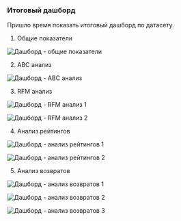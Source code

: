 ### Итоговый дашборд
Пришло время показать итоговый дашборд по датасету.

1) Общие показатели

![Дашборд - общие показатели](./img/15_dashboard_global_metrics.png)

2) ABC анализ

![Дашборд - ABC анализ](./img/15_dashboard_abc.png)

3) RFM анализ

![Дашборд - RFM анализ 1](./img/15_dashboard_rfm_brands.png)

![Дашборд - RFM анализ 2](./img/15_dashboard_rfm_categories.png)

4) Анализ рейтингов

![Дашборд - анализ рейтингов 1](./img/15_dashboard_brands_ratings.png)

![Дашборд - анализ рейтингов 2](./img/15_dashboard_categories_ratings.png)

5) Анализ возвратов

![Дашборд - анализ возвратов 1](./img/15_dashboard_returns_general.png)

![Дашборд - анализ возвратов 2](./img/15_dashboard_brands_returns.png)

![Дашборд - анализ возвратов 3](./img/15_dashboard_categories_returns.png)